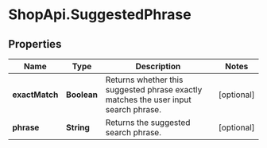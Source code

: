 # ShopApi.SuggestedPhrase

## Properties

Name | Type | Description | Notes
------------ | ------------- | ------------- | -------------
**exactMatch** | **Boolean** | Returns whether this suggested phrase exactly matches the user input search phrase. | [optional] 
**phrase** | **String** | Returns the suggested search phrase. | [optional] 


